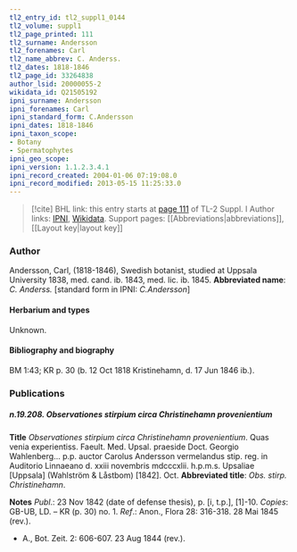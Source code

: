 ```yaml
---
tl2_entry_id: tl2_suppl1_0144
tl2_volume: suppl1
tl2_page_printed: 111
tl2_surname: Andersson
tl2_forenames: Carl
tl2_name_abbrev: C. Anderss.
tl2_dates: 1818-1846
tl2_page_id: 33264838
author_lsid: 20000055-2
wikidata_id: Q21505192
ipni_surname: Andersson
ipni_forenames: Carl
ipni_standard_form: C.Andersson
ipni_dates: 1818-1846
ipni_taxon_scope: 
- Botany
- Spermatophytes
ipni_geo_scope: 
ipni_version: 1.1.2.3.4.1
ipni_record_created: 2004-01-06 07:19:08.0
ipni_record_modified: 2013-05-15 11:25:33.0
---
```


> [!cite] BHL link: this entry starts at [page 111](https://www.biodiversitylibrary.org/page/33264838) of TL-2 Suppl. I
> Author links: [IPNI](https://www.ipni.org/a/20000055-2), [Wikidata](https://www.wikidata.org/wiki/Q21505192). Support pages: [[Abbreviations|abbreviations]], [[Layout key|layout key]]

### Author

Andersson, Carl, (1818-1846), Swedish botanist, studied at Uppsala University 1838, med. cand. ib. 1843, med. lic. ib. 1845. 
**Abbreviated name**: *C. Anderss.* \[standard form in IPNI: *C.Andersson*\]

#### Herbarium and types

Unknown.

#### Bibliography and biography

BM 1:43; KR p. 30 (b. 12 Oct 1818 Kristinehamn, d. 17 Jun 1846 ib.).

### Publications

##### n.19.208. Observationes stirpium circa Christinehamn provenientium

**Title**
*Observationes stirpium circa Christinehamn provenientium*. Quas venia experientiss. Faeult. Med. Upsal. praeside Doct. Georgio Wahlenberg... p.p. auctor Carolus Andersson vermelandus stip. reg. in Auditorio Linnaeano d. xxiii novembris mdcccxlii. h.p.m.s. Upsaliae \[Uppsala\] (Wahlström & Låstbom) \[1842\]. Oct.
**Abbreviated title**: *Obs. stirp. Christinehamn*.

**Notes**
*Publ*.: 23 Nov 1842 (date of defense thesis), p. \[i, t.p.\], \[1\]-10. *Copies*: GB-UB, LD. – KR (p. 30) no. 1.
*Ref*.: Anon., Flora 28: 316-318. 28 Mai 1845 (rev.).
- A., Bot. Zeit. 2: 606-607. 23 Aug 1844 (rev.).

